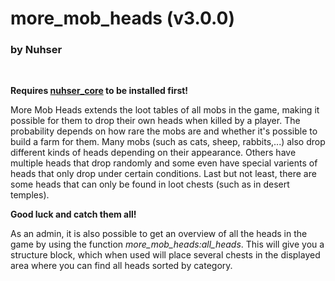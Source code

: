 # more_mob_heads (v3.0.0)
### by Nuhser
<br>

**Requires [nuhser_core](https://github.com/Nuhser/nuhser_core "Nuhser_Core") to be installed first!**

More Mob Heads extends the loot tables of all mobs in the game, making it possible for them to drop their own heads when killed by a player. The probability depends on how rare the mobs are and whether it's possible to build a farm for them. Many mobs (such as cats, sheep, rabbits,...) also drop different kinds of heads depending on their appearance. Others have multiple heads that drop randomly and some even have special varients of heads that only drop under certain conditions. Last but not least, there are some heads that can only be found in loot chests (such as in desert temples).

**Good luck and catch them all!**

As an admin, it is also possible to get an overview of all the heads in the game by using the function *more_mob_heads:all_heads*. This will give you a structure block, which when used will place several chests in the displayed area where you can find all heads sorted by category.
